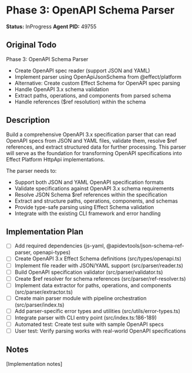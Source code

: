 # Phase 3: OpenAPI Schema Parser
**Status:** InProgress
**Agent PID:** 49755

## Original Todo
Phase 3: OpenAPI Schema Parser
- Create OpenAPI spec reader (support JSON and YAML)
- Implement parser using OpenApiJsonSchema from @effect/platform
- Alternative: Create custom Effect Schema for OpenAPI spec parsing
- Handle OpenAPI 3.x schema validation
- Extract paths, operations, and components from parsed schema
- Handle references ($ref resolution) within the schema

## Description
Build a comprehensive OpenAPI 3.x specification parser that can read OpenAPI specs from JSON and YAML files, validate them, resolve $ref references, and extract structured data for further processing. This parser will serve as the foundation for transforming OpenAPI specifications into Effect Platform HttpApi implementations.

The parser needs to:
- Support both JSON and YAML OpenAPI specification formats
- Validate specifications against OpenAPI 3.x schema requirements
- Resolve JSON Schema $ref references within the specification
- Extract and structure paths, operations, components, and schemas
- Provide type-safe parsing using Effect Schema validation
- Integrate with the existing CLI framework and error handling

## Implementation Plan
- [ ] Add required dependencies (js-yaml, @apidevtools/json-schema-ref-parser, openapi-types)
- [ ] Create OpenAPI 3.x Effect Schema definitions (src/types/openapi.ts)
- [ ] Implement file reader with JSON/YAML support (src/parser/reader.ts)
- [ ] Build OpenAPI specification validator (src/parser/validator.ts)
- [ ] Create $ref resolver for schema references (src/parser/ref-resolver.ts)
- [ ] Implement data extractor for paths, operations, and components (src/parser/extractor.ts)
- [ ] Create main parser module with pipeline orchestration (src/parser/index.ts)
- [ ] Add parser-specific error types and utilities (src/utils/error-types.ts)
- [ ] Integrate parser with CLI entry point (src/index.ts:186-189)
- [ ] Automated test: Create test suite with sample OpenAPI specs
- [ ] User test: Verify parsing works with real-world OpenAPI specifications

## Notes
[Implementation notes]